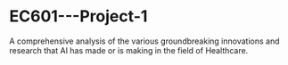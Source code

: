 # EC601---Project-1

A comprehensive analysis of the various groundbreaking innovations and research that AI has made or is making in the field of Healthcare.
